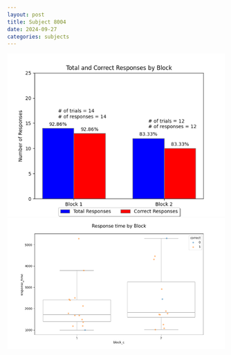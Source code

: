 ```yaml
---
layout: post
title: Subject 8004
date: 2024-09-27
categories: subjects
---
```


![](data/8004/run-1/8004_ATS_responses.png)
![](data/8004/run-1/8004_ATS_rt.png)
